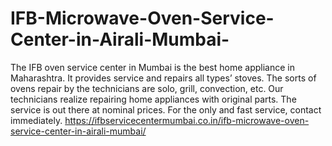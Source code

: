 # IFB-Microwave-Oven-Service-Center-in-Airali-Mumbai-
 The IFB oven service center in Mumbai is the best home appliance in Maharashtra. It provides service and repairs all types’ stoves. The sorts of ovens repair by the technicians are solo, grill, convection, etc. Our technicians realize repairing home appliances with original parts. The service is out there at nominal prices. For the only and fast service, contact immediately. https://ifbservicecentermumbai.co.in/ifb-microwave-oven-service-center-in-airali-mumbai/
